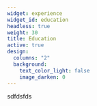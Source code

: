 ```yaml
---
widget: experience
widget_id: education
headless: true
weight: 30
title: Education
active: true
design:
  columns: "2"
  background:
    text_color_light: false
    image_darken: 0
---
```

sdfdsfds